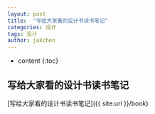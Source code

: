 ```yaml
---
layout: post
title:  "写给大家看的设计书读书笔记"
categories: 设计
tags: 设计
author: jakchen
---
```

* content
{:toc}

## 写给大家看的设计书读书笔记

[写给大家看的设计书读书笔记]({{ site.url }}/book)